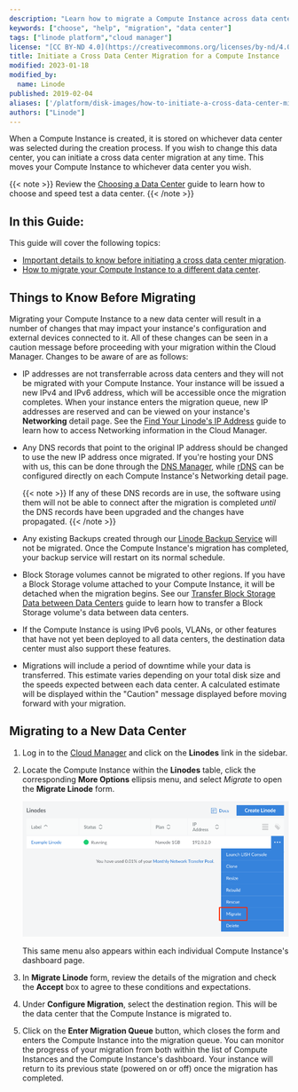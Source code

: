 ```yaml
---
description: "Learn how to migrate a Compute Instance across data centers using the Cloud Manager."
keywords: ["choose", "help", "migration", "data center"]
tags: ["linode platform","cloud manager"]
license: "[CC BY-ND 4.0](https://creativecommons.org/licenses/by-nd/4.0)"
title: Initiate a Cross Data Center Migration for a Compute Instance
modified: 2023-01-18
modified_by:
  name: Linode
published: 2019-02-04
aliases: ['/platform/disk-images/how-to-initiate-a-cross-data-center-migration-for-your-linode/','/platform/migrating-to-a-different-data-center/','/guides/how-to-initiate-a-cross-data-center-migration-for-your-linode/']
authors: ["Linode"]
---
```


When a Compute Instance is created, it is stored on whichever data center was selected during the creation process. If you wish to change this data center, you can initiate a cross data center migration at any time. This moves your Compute Instance to whichever data center you wish.

{{< note >}}
Review the [Choosing a Data Center](/docs/guides/how-to-choose-a-data-center/) guide to learn how to choose and speed test a data center.
{{< /note >}}

## In this Guide:

This guide will cover the following topics:

- [Important details to know before initiating a cross data center migration](#things-to-know-before-migrating).
- [How to migrate your Compute Instance to a different data center](#migrating-to-a-new-data-center).

## Things to Know Before Migrating

Migrating your Compute Instance to a new data center will result in a number of changes that may impact your instance's configuration and external devices connected to it. All of these changes can be seen in a caution message before proceeding with your migration within the Cloud Manager. Changes to be aware of are as follows:

- IP addresses are not transferrable across data centers and they will not be migrated with your Compute Instance. Your instance will be issued a new IPv4 and IPv6 address, which will be accessible once the migration completes. When your instance enters the migration queue, new IP addresses are reserved and can be viewed on your instance's **Networking** detail page. See the [Find Your Linode's IP Address](/docs/guides/find-your-linodes-ip-address/) guide to learn how to access Networking information in the Cloud Manager.

- Any DNS records that point to the original IP address should be changed to use the new IP address once migrated. If you're hosting your DNS with us, this can be done through the [DNS Manager](/docs/products/networking/dns-manager/), while [rDNS](/docs/products/compute/compute-instances/guides/configure-rdns/) can be configured directly on each Compute Instance's Networking detail page.

    {{< note >}}
    If any of these DNS records are in use, the software using them will not be able to connect after the migration is completed *until* the DNS records have been upgraded and the changes have propagated.
    {{< /note >}}

- Any existing Backups created through our [Linode Backup Service](/docs/products/storage/backups/) will not be migrated. Once the Compute Instance's migration has completed, your backup service will restart on its normal schedule.

- Block Storage volumes cannot be migrated to other regions. If you have a Block Storage volume attached to your Compute Instance, it will be detached when the migration begins. See our [Transfer Block Storage Data between Data Centers](/docs/products/storage/block-storage/guides/transfer-volume-data-between-data-centers/) guide to learn how to transfer a Block Storage volume's data between data centers.

- If the Compute Instance is using IPv6 pools, VLANs, or other features that have not yet been deployed to all data centers, the destination data center must also support these features.

- Migrations will include a period of downtime while your data is transferred. This estimate varies depending on your total disk size and the speeds expected between each data center. A calculated estimate will be displayed within the "Caution" message displayed before moving forward with your migration.

## Migrating to a New Data Center

1. Log in to the [Cloud Manager](https://www.cloud.linode.com) and click on the **Linodes** link in the sidebar.

1. Locate the Compute Instance within the **Linodes** table, click the corresponding **More Options** ellipsis menu, and select *Migrate* to open the **Migrate Linode** form.

    ![How to initiate a cross data center migration.](linode-list-migrate-action.png "How to initiate a cross data center migration.")

    This same menu also appears within each individual Compute Instance's dashboard page.

1. In **Migrate Linode** form, review the details of the migration and check the **Accept** box to agree to these conditions and expectations.

1. Under **Configure Migration**, select the destination region. This will be the data center that the Compute Instance is migrated to.

1. Click on the **Enter Migration Queue** button, which closes the form and enters the Compute Instance into the migration queue. You can monitor the progress of your migration from both within the list of Compute Instances and the Compute Instance's dashboard. Your instance will return to its previous state (powered on or off) once the migration has completed.